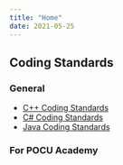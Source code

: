 ```yaml
---
title: "Home"
date: 2021-05-25
---
```


## Coding Standards
### General
* [C++ Coding Standards](/en/coding-standards/cpp)
* [C# Coding Standards](/en/coding-standards/csharp)
* [Java Coding Standards](/en/coding-standards/java)

### For POCU Academy















